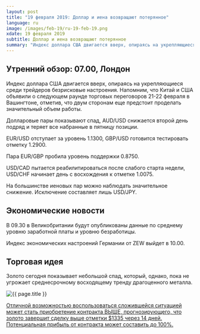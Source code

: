 ```yaml
---
layout: post
title: "19 февраля 2019: Доллар и иена возвращают потерянное"
language: ru
image: /images/feb-19/ru-19-feb-19.png
xdate: 19 февраля 2019
subtitle: Доллар и иена возвращают потерянное
summary: "Индекс доллара США двигается вверх, опираясь на укрепляющиеся среди трейдеров безрисковые настроения. Напомним, что Китай и США объявили о следующем раунде торговых переговоров 21-22 февраля в Вашингтоне, отметив, что двум сторонам еще предстоит проделать значительный объем работы"
---
```

## Утренний обзор: 07.00, Лондон
 
Индекс доллара США двигается вверх, опираясь на укрепляющиеся среди трейдеров безрисковые настроения. Напомним, что Китай и США объявили о следующем раунде торговых переговоров 21-22 февраля в Вашингтоне, отметив, что двум сторонам еще предстоит проделать значительный объем работы.

Долларовые пары показывают спад, AUD/USD снижается второй день подряд и теряет все набранные в пятницу позиции.

EUR/USD отступает за уровень 1.1300, GBP/USD готовится тестировать отметку 1.2900.

Пара  EUR/GBP пробила уровень поддержки 0.8750.

USD/CAD пытается реабилитироваться после слабого старта недели, USD/CHF начинает день с восхождения к отметке 1.0075.

На большинстве иеновых пар можно наблюдать значительное снижение. Исключение составляет лишь USD/JPY.
 
## Экономические новости
 
В 09.30 в Великобритании будут опубликованы данные по среднему уровню заработной платы и уровню безработицы.

Индекс экономических настроений Германии от ZEW выйдет в 10.00.
 
## Торговая идея
 
Золото сегодня показывает небольшой спад, который, однако, пока не угрожает среднесрочному восходящему тренду драгоценного металла.

<img src="{{ site.url }}/images/feb-19/ru-19-feb-19.png" alt="{{ page.title }}"  title="{{ page.title }}">

<a href="%LINK%%?currency=USD&market=commodities&underlying=frxXAUUSD&formname=higherlower&duration_amount=14&duration_units=d&amount=10&amount_type=stake&expiry_type=duration&barrier=1335" target="_blank" rel="noopener noreferrer nofollow">Отличной возможностью воспользоваться сложившейся ситуацией может стать приобретение контракта ВЫШЕ, прогнозирующего, что золото завершит сделку выше отметки $1335 через 14 дней. Потенциальная прибыль от контракта может составить до 100%.</a>
